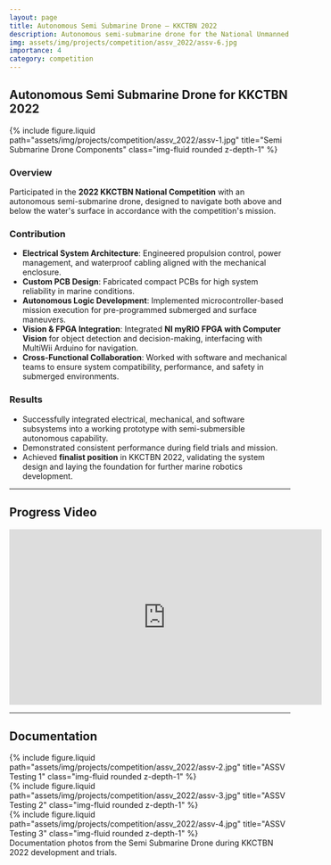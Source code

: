 ```yaml
---
layout: page
title: Autonomous Semi Submarine Drone – KKCTBN 2022
description: Autonomous semi-submarine drone for the National Unmanned Fast Boat Contest (KKCTBN) 2022
img: assets/img/projects/competition/assv_2022/assv-6.jpg
importance: 4
category: competition
---
```


## Autonomous Semi Submarine Drone for KKCTBN 2022

{% include figure.liquid path="assets/img/projects/competition/assv_2022/assv-1.jpg" title="Semi Submarine Drone Components" class="img-fluid rounded z-depth-1" %}

### Overview
Participated in the **2022 KKCTBN National Competition** with an autonomous semi-submarine drone, designed to navigate both above and below the water's surface in accordance with the competition's mission.  

### Contribution
- **Electrical System Architecture**: Engineered propulsion control, power management, and waterproof cabling aligned with the mechanical enclosure.  
- **Custom PCB Design**: Fabricated compact PCBs for high system reliability in marine conditions.  
- **Autonomous Logic Development**: Implemented microcontroller-based mission execution for pre-programmed submerged and surface maneuvers.  
- **Vision & FPGA Integration**: Integrated **NI myRIO FPGA with Computer Vision** for object detection and decision-making, interfacing with MultiWii Arduino for navigation.  
- **Cross-Functional Collaboration**: Worked with software and mechanical teams to ensure system compatibility, performance, and safety in submerged environments.  

### Results
- Successfully integrated electrical, mechanical, and software subsystems into a working prototype with semi-submersible autonomous capability.  
- Demonstrated consistent performance during field trials and mission.  
- Achieved **finalist position** in KKCTBN 2022, validating the system design and laying the foundation for further marine robotics development.  

---

## Progress Video
<iframe width="560" height="315" src="https://www.youtube.com/embed/ik27af1mnNY?si=ldF6dotqEqB4O4Op" title="Progress Video – KKCTBN 2022 Semi Submarine Drone" frameborder="0" allow="accelerometer; autoplay; clipboard-write; encrypted-media; gyroscope; picture-in-picture" allowfullscreen></iframe>

---

## Documentation
<div class="row">
  <div class="col-sm mt-3 mt-md-0">
    {% include figure.liquid path="assets/img/projects/competition/assv_2022/assv-2.jpg" title="ASSV Testing 1" class="img-fluid rounded z-depth-1" %}
  </div>
  <div class="col-sm mt-3 mt-md-0">
    {% include figure.liquid path="assets/img/projects/competition/assv_2022/assv-3.jpg" title="ASSV Testing 2" class="img-fluid rounded z-depth-1" %}
  </div>
  <div class="col-sm mt-3 mt-md-0">
    {% include figure.liquid path="assets/img/projects/competition/assv_2022/assv-4.jpg" title="ASSV Testing 3" class="img-fluid rounded z-depth-1" %}
  </div>
</div>

<div class="caption">
  Documentation photos from the Semi Submarine Drone during KKCTBN 2022 development and trials.
</div>
